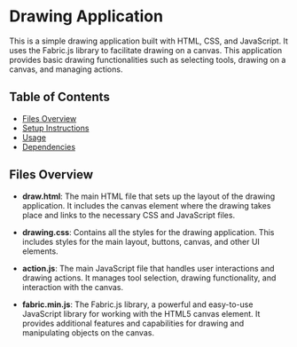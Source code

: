 # Drawing Application

This is a simple drawing application built with HTML, CSS, and JavaScript. It uses the Fabric.js library to facilitate drawing on a canvas. This application provides basic drawing functionalities such as selecting tools, drawing on a canvas, and managing actions.

## Table of Contents

- [Files Overview](#files-overview)
- [Setup Instructions](#setup-instructions)
- [Usage](#usage)
- [Dependencies](#dependencies)

## Files Overview

- **draw.html**: The main HTML file that sets up the layout of the drawing application. It includes the canvas element where the drawing takes place and links to the necessary CSS and JavaScript files.

- **drawing.css**: Contains all the styles for the drawing application. This includes styles for the main layout, buttons, canvas, and other UI elements.

- **action.js**: The main JavaScript file that handles user interactions and drawing actions. It manages tool selection, drawing functionality, and interaction with the canvas.

- **fabric.min.js**: The Fabric.js library, a powerful and easy-to-use JavaScript library for working with the HTML5 canvas element. It provides additional features and capabilities for drawing and manipulating objects on the canvas.
